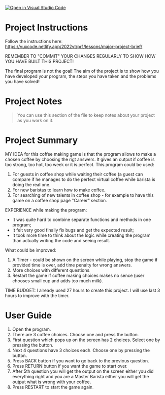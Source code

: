 [![Open in Visual Studio Code](https://classroom.github.com/assets/open-in-vscode-f059dc9a6f8d3a56e377f745f24479a46679e63a5d9fe6f495e02850cd0d8118.svg)](https://classroom.github.com/online_ide?assignment_repo_id=7521261&assignment_repo_type=AssignmentRepo)
# Project Instructions
Follow the instructions here: https://vuxcode.netlify.app/2022vt/pr1/lessons/major-project-brief/

REMEMBER TO "COMMIT" YOUR CHANGES REGULARLY TO SHOW HOW YOU HAVE BUILT THIS PROJECT! 

The final program is not the goal! The aim of the project is to show how you have developed your program, the steps you have taken and the problems you have solved!

# Project Notes

> You can use this section of the file to keep notes about your project as you work on it.

# Project Summary

MY IDEA for this coffee making game is that the program allows to make a chosen coffee by choosing the rigt answers. It gives an output if coffee is too strong, too hot, too week or it is perfect. This program could be used:

1. For guests in coffee shop while waiting their coffee (a guest can compare if he manages to do the perfect virtual coffee while barista is doing the real one.
2. For new baristas to learn how to make coffee.
3. For searching of new talents in coffee shop - for example to have this game on a coffee shop page "Career" section.

EXPERIENCE while making the program:
* It was quite hard to combine separate functions and methods in one program;
* It felt very good finally fix bugs and get the expected result;
* It took more time to think about the logic while creating the program than actually writing the code and seeing result.

What could be improved:
1. A Timer - could be shown on the screen while playing, stop the game if provided time is over, add time penalty for wrong answers.
2. More choices with different questions.
3. Restart the game if coffee making choices makes no sence (user chooses small cup and adds too much milk).

TIME BUDGET: I already used 27 hours to create this project. I will use last 3 hours to improve with the timer. 

# User Guide

1. Open the program.
2. There are 3 coffee choices. Choose one and press the button.
3. First question which pops up on the screen has 2 choices. Select one by pressing the button. 
4. Next 4 questions have 3 choices each. Choose one by pressing the button.
5. Press BACK button if you want to go back to the previous question.
6. Press RETURN button if you want the game to start over.
7. After 5th question you will get the output on the screen either you did everything right and you are a Master Barista either you will get the output what is wrong with your coffee.
8. Press RESTART to start the game again.
